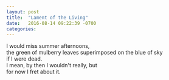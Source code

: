 ```yaml
---
layout: post
title:  "Lament of the Living"
date:   2016-08-14 09:22:39 -0700
categories: 
---
```


I would miss summer afternoons,   
the green of mulberry leaves superimposed on the blue of sky  
if I were dead.  
I mean, by then I wouldn't really, but  
for now I fret about it.

